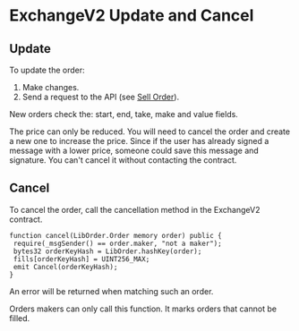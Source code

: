 # ExchangeV2 Update and Cancel

## Update

To update the order:

1. Make changes.
2. Send a request to the API (see [Sell Order](exchangev2-sell-bid.md#sell-order)).

New orders check the: start, end, take, make and value fields.

The price can only be reduced. You will need to cancel the order and create a new one to increase the price. Since if the user has already signed a message with a lower price, someone could save this message and signature. You can't cancel it without contacting the contract.

## Cancel

To cancel the order, call the cancellation method in the ExchangeV2 contract.

```
function cancel(LibOrder.Order memory order) public {
 require(_msgSender() == order.maker, "not a maker");
 bytes32 orderKeyHash = LibOrder.hashKey(order);
 fills[orderKeyHash] = UINT256_MAX;
 emit Cancel(orderKeyHash);
}
```

An error will be returned when matching such an order.

Orders makers can only call this function. It marks orders that cannot be filled.
